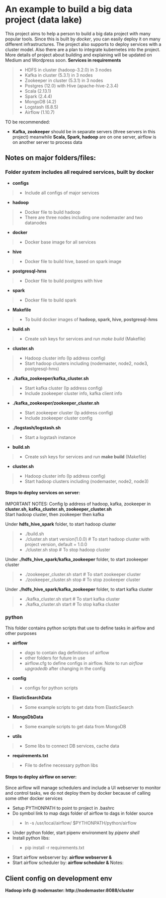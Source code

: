 # An example to build a big data project (data lake) 
This project aims to help a person to build a big data project with many popular tools. 
Since this is built by *docker*, you can easily deploy it on many different infrastructures. The project also supports to deploy services with a cluster model. 
Also there are a plan to integrate kubernetes into the project.
More details of project about building and explaining will be updated on Medium and Wordpress soon. 
**Services in requirements**
  > - HDFS in cluster (hadoop-3.2.0) in 3 nodes 
  > - Kafka in cluster (5.3.1) in 3 nodes
  > - Zookeeper in cluster (5.3.1) in 3 nodes
  > - Postgres (12.0) with Hive (apache-hive-2.3.4) 
  > - Scala (2.13.1)
  > - Spark (2.4.4) 
  > - MongoDB (4.2)
  > - Logstash (6.8.5)
  > - Airflow (1.10.7)

TO be recommended: 
  * **Kafka, zookeeper** should be in separate servers (three servers in this project) meanwhile **Scala, Spark, hadoop** are on one server, airflow is on another server to process data
## Notes on major folders/files:
### Folder *system* includes all required services, built by docker    
  * **configs** 
  > - Include all configs of major services
  
  * **hadoop** 
  > - Docker file to build hadoop 
  > - There are three nodes including one nodemaster and two datanodes

  * **docker**
  > - Docker base image for all services

  * **hive** 
  > - Docker file to build hive, based on spark image

  * **postgresql-hms** 
  > - Docker file to build postgres with hive

  * **spark** 
  > - Docker file to build spark 
 
  * **Makefile**
  > - To build docker images of **hadoop, spark, hive, postgresql-hms**
  
  * **build.sh**
  > - Create ssh keys for services and run <em>make build</em> (Makefile)

  * **cluster.sh**
  > - Hadoop cluster info (Ip address config)
  > - Start hadoop clusters including (nodemaster, node2, node3, postgresql-hms)

  * **./kafka_zookeeper/kafka_cluster.sh**
  > - Start kafka cluster (Ip address config)
  > - Include zookeeper cluster info, kafka client info
  
  * **./kafka_zookeeper/zookeeper_cluster.sh**
  > - Start zookeeper cluster (Ip address config)
  > - Include zookeeper cluster config

  * **./logstash/logstash.sh**
  > - Start a logstash instance 

  * **build.sh**
  > - Create ssh keys for services and run **make build** (Makefile)

  * **cluster.sh**
  > - Hadoop cluster info (Ip address config)
  > - Start hadoop clusters including (nodemaster, node2, node3)

#### Steps to deploy services on server: 
  IMPORTANT NOTES: Config Ip address of hadoop, kafka, zookeeper in 
  **cluster.sh, kafka_cluster.sh, zookeeper_cluster.sh**  
  Start hadoop cluster, then zookeeper then kafka
  
  Under **hdfs_hive_spark** folder, to start hadoop cluster
  > - ./build.sh
  > - ./cluster.sh start version(1.0.0) # To start hadoop cluster with project version, default = 1.0.0
  > - ./cluster.sh stop # To stop hadoop cluster
  
  Under **./hdfs_hive_spark/kafka_zookeeper** folder, to start zookeeper cluster
  > - ./zookeeper_cluster.sh start # To start zookeeper cluster
  > - ./zookeeper_cluster.sh stop # To stop zookeeper cluster 

  Under **./hdfs_hive_spark/kafka_zookeeper** folder, to start kafka cluster
  > - ./kafka_cluster.sh start # To start kafka cluster
  > - ./kafka_cluster.sh start # To stop kafka cluster
### **python**
  This folder contains python scripts that use to define tasks in airflow and other purposes
  * **airflow**
  > - *dags* to contain dag definitions of airflow
  > - other folders for future in use
  > - airflow.cfg to define configs in airflow. Note to run *airflow upgradedb* after changing in the config
  * **config** 
  > - configs for python scripts
  * **ElasticSearchData**
  > - Some example scripts to get data from ElasticSearch
  * **MongoDbData**
  > - Some example scripts to get data from MongoDB
  * **utils**  
  > - Some libs to connect DB services, cache data
  * **requirements.txt**
  > - File to define necessary python libs
#### Steps to deploy airflow on server:
  Since airflow will manage schedulers and include a UI webserver to monitor and control tasks, 
  we do not deploy them by docker because of calling some other docker services
  * Setup PYTHONPATH to point to project in .bashrc
  * Do symbol link to map dags folder of airflow to dags in folder source
  > - ln -s /usr/local/airflow/ $PYTHONPATH/python/airflow   
  * Under python folder, start pipenv environment by *pipenv shell*
  * Install python libs:
  > - pip install -r requirements.txt
  * Start airflow webserver by: **airflow webserver &**
  * Start airflow scheduler by: **airflow scheduler &**
  Notes:    
## Client config on development env
 
**Hadoop info @ nodemaster: http://nodemaster:8088/cluster**
